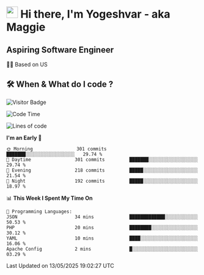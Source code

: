 <h1><img src="https://emojis.slackmojis.com/emojis/images/1531849430/4246/blob-sunglasses.gif?1531849430" width="30"/> Hi there, I'm Yogeshvar - aka Maggie</h1>

## Aspiring Software Engineer
🏂🏻  Based on US 

## 🛠 When & What do I code ?  

![Visitor Badge](https://visitor-badge.feriirawann.repl.co?username=yogeshvar&repo=yogeshvar&label=Visitors&style=plastic&color=%23457BFF&contentType=svg)

<!--START_SECTION:waka-->
![Code Time](http://img.shields.io/badge/Code%20Time-2%2C931%20hrs%2011%20mins-blue)

![Lines of code](https://img.shields.io/badge/From%20Hello%20World%20I%27ve%20Written-3.9%20million%20lines%20of%20code-blue)

**I'm an Early 🐤** 

```text
🌞 Morning                301 commits         ███████░░░░░░░░░░░░░░░░░░   29.74 % 
🌆 Daytime                301 commits         ███████░░░░░░░░░░░░░░░░░░   29.74 % 
🌃 Evening                218 commits         █████░░░░░░░░░░░░░░░░░░░░   21.54 % 
🌙 Night                  192 commits         █████░░░░░░░░░░░░░░░░░░░░   18.97 % 
```


📊 **This Week I Spent My Time On** 

```text
💬 Programming Languages: 
JSON                     34 mins             █████████████░░░░░░░░░░░░   50.53 % 
PHP                      20 mins             ████████░░░░░░░░░░░░░░░░░   30.12 % 
YAML                     10 mins             ████░░░░░░░░░░░░░░░░░░░░░   16.06 % 
Apache Config            2 mins              █░░░░░░░░░░░░░░░░░░░░░░░░   03.29 % 
```


 Last Updated on 13/05/2025 19:02:27 UTC
<!--END_SECTION:waka-->
